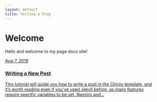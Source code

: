 ```yaml
---
layout: default
title: Testing a blog
---
```


# Welcome

Hello and welcome to my page docs site!

<a href="/posts/write-a-new-post/"><div class="card-body"> <em class="small">Aug 7, 2019</em><h3 class="pt-0 mt-1 mb-3" data-toc-skip="">Writing a New Post</h3><div class="text-muted small"><p> This tutorial will guide you how to write a post in the Chirpy template, and it’s worth reading even if you’ve used Jekyll before, as many features require specific variables to be set. Naming and...</p></div></div></a>
